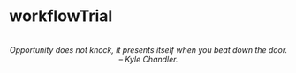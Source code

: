 # workflowTrial
<!-- QUOTE:START -->
<p align="center"><br><i>Opportunity does not knock, it presents itself when you beat down the door.</i><br><i>– Kyle Chandler.</i><br></p>
<!-- QUOTE:END -->

